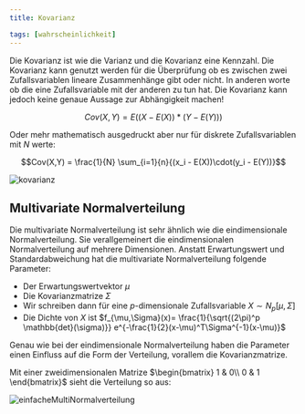```yaml
---
title: Kovarianz

tags: [wahrscheinlichkeit]
---
```


Die Kovarianz ist wie die Varianz und die Kovarianz eine Kennzahl. Die Kovarianz kann genutzt werden für die Überprüfung ob es zwischen zwei Zufallsvariablen lineare Zusammenhänge gibt oder nicht. In anderen worte ob die eine Zufallsvariable mit der anderen zu tun hat. Die Kovarianz kann jedoch keine genaue Aussage zur Abhängigkeit machen!

$$Cov(X,Y) = E((X - E(X))*(Y-E(Y)))$$

Oder mehr mathematisch ausgedruckt aber nur für diskrete Zufallsvariablen mit $N$ werte:

$$Cov(X,Y) = \frac{1}{N} \sum_{i=1}{n}{(x_i - E(X))\cdot(y_i - E(Y))}$$

![kovarianz](/img/maths/kovarianz.gif)

## Multivariate Normalverteilung

Die multivariate Normalverteilung ist sehr ähnlich wie die eindimensionale Normalverteilung. Sie verallgemeinert die eindimensionalen Normalverteilung auf mehrere Dimensionen. Anstatt Erwartungswert und Standardabweichung hat die multivariate Normalverteilung folgende Parameter:

- Der Erwartungswertvektor $\mu$
- Die Kovarianzmatrize $\Sigma$
- Wir schreiben dann für eine $p$-dimensionale Zufallsvariable $X \sim N_p[\mu,\Sigma]$
- Die Dichte von $X$ ist $f_{\mu,\Sigma}(x)= \frac{1}{\sqrt{(2\pi)^p \mathbb{det}(\sigma)}} e^{-\frac{1}{2}(x-\mu)^T\Sigma^{-1}(x-\mu)}$

Genau wie bei der eindimensionale Normalverteilung haben die Parameter einen Einfluss auf die Form der Verteilung, vorallem die Kovarianzmatrize.

Mit einer zweidimensionalen Matrize $\begin{bmatrix}
1 & 0\\
0 & 1
\end{bmatrix}$ sieht die Verteilung so aus:

![einfacheMultiNormalverteilung](/img/maths/einfacheMultiNormalverteilung.png)
